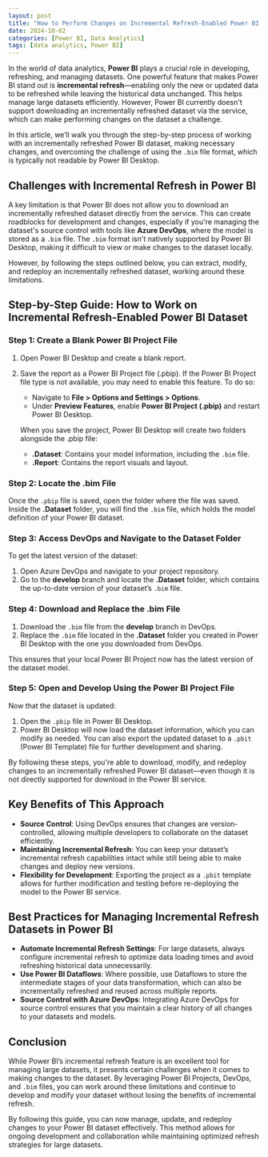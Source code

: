 ```yaml
---
layout: post
title: "How to Perform Changes on Incremental Refresh-Enabled Power BI Dataset"
date: 2024-10-02
categories: [Power BI, Data Analytics]
tags: [data analytics, Power BI]
---
```


In the world of data analytics, **Power BI** plays a crucial role in developing, refreshing, and managing datasets. One powerful feature that makes Power BI stand out is **incremental refresh**—enabling only the new or updated data to be refreshed while leaving the historical data unchanged. This helps manage large datasets efficiently. However, Power BI currently doesn't support downloading an incrementally refreshed dataset via the service, which can make performing changes on the dataset a challenge.

In this article, we’ll walk you through the step-by-step process of working with an incrementally refreshed Power BI dataset, making necessary changes, and overcoming the challenge of using the `.bim` file format, which is typically not readable by Power BI Desktop.

## Challenges with Incremental Refresh in Power BI

A key limitation is that Power BI does not allow you to download an incrementally refreshed dataset directly from the service. This can create roadblocks for development and changes, especially if you're managing the dataset's source control with tools like **Azure DevOps**, where the model is stored as a `.bim` file. The `.bim` format isn't natively supported by Power BI Desktop, making it difficult to view or make changes to the dataset locally.

However, by following the steps outlined below, you can extract, modify, and redeploy an incrementally refreshed dataset, working around these limitations.

## Step-by-Step Guide: How to Work on Incremental Refresh-Enabled Power BI Dataset

### Step 1: Create a Blank Power BI Project File
1. Open Power BI Desktop and create a blank report.
2. Save the report as a Power BI Project file (.pbip). If the Power BI Project file type is not available, you may need to enable this feature. To do so:
   - Navigate to **File > Options and Settings > Options**.
   - Under **Preview Features**, enable **Power BI Project (.pbip)** and restart Power BI Desktop.

   When you save the project, Power BI Desktop will create two folders alongside the .pbip file:
   - **.Dataset**: Contains your model information, including the `.bim` file.
   - **.Report**: Contains the report visuals and layout.

### Step 2: Locate the .bim File
Once the `.pbip` file is saved, open the folder where the file was saved. Inside the **.Dataset** folder, you will find the `.bim` file, which holds the model definition of your Power BI dataset.

### Step 3: Access DevOps and Navigate to the Dataset Folder
To get the latest version of the dataset:
1. Open Azure DevOps and navigate to your project repository.
2. Go to the **develop** branch and locate the **.Dataset** folder, which contains the up-to-date version of your dataset’s `.bim` file.

### Step 4: Download and Replace the .bim File
1. Download the `.bim` file from the **develop** branch in DevOps.
2. Replace the `.bim` file located in the **.Dataset** folder you created in Power BI Desktop with the one you downloaded from DevOps.

This ensures that your local Power BI Project now has the latest version of the dataset model.

### Step 5: Open and Develop Using the Power BI Project File
Now that the dataset is updated:
1. Open the `.pbip` file in Power BI Desktop.
2. Power BI Desktop will now load the dataset information, which you can modify as needed. You can also export the updated dataset to a `.pbit` (Power BI Template) file for further development and sharing.

By following these steps, you're able to download, modify, and redeploy changes to an incrementally refreshed Power BI dataset—even though it is not directly supported for download in the Power BI service.

## Key Benefits of This Approach
- **Source Control**: Using DevOps ensures that changes are version-controlled, allowing multiple developers to collaborate on the dataset efficiently.
- **Maintaining Incremental Refresh**: You can keep your dataset’s incremental refresh capabilities intact while still being able to make changes and deploy new versions.
- **Flexibility for Development**: Exporting the project as a `.pbit` template allows for further modification and testing before re-deploying the model to the Power BI service.

## Best Practices for Managing Incremental Refresh Datasets in Power BI
- **Automate Incremental Refresh Settings**: For large datasets, always configure incremental refresh to optimize data loading times and avoid refreshing historical data unnecessarily.
- **Use Power BI Dataflows**: Where possible, use Dataflows to store the intermediate stages of your data transformation, which can also be incrementally refreshed and reused across multiple reports.
- **Source Control with Azure DevOps**: Integrating Azure DevOps for source control ensures that you maintain a clear history of all changes to your datasets and models.

## Conclusion
While Power BI’s incremental refresh feature is an excellent tool for managing large datasets, it presents certain challenges when it comes to making changes to the dataset. By leveraging Power BI Projects, DevOps, and `.bim` files, you can work around these limitations and continue to develop and modify your dataset without losing the benefits of incremental refresh.

By following this guide, you can now manage, update, and redeploy changes to your Power BI dataset effectively. This method allows for ongoing development and collaboration while maintaining optimized refresh strategies for large datasets.
